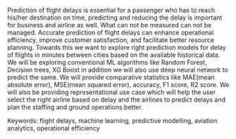 Prediction of flight delays is essential for a passenger who has to reach his/her destination on time, predicting and reducing the delay is important for business and airline as well. What can not be measured can not be managed. Accurate prediction of flight delays can enhance operational efficiency, improve customer satisfaction, and facilitate better resource planning. Towards this we want to explore right prediction models for delay of flights in minutes between cities based on the available historical data. We will be exploring conventional ML algorithms like Random Forest, Decision trees, XG Boost in addition we will also use deep neural network to predict the same. We will provide comparative statistics like MAE(mean absolute error), MSE(mean squared error), accuracy, F1 score, R2 score. We will also be providing representational use case which will help the user select the right airline based on delay and the airlines to predict delays and plan the staffing and ground operations better. 

Keywords: flight delays, machine learning, predictive modelling, aviation analytics, operational efficiency



